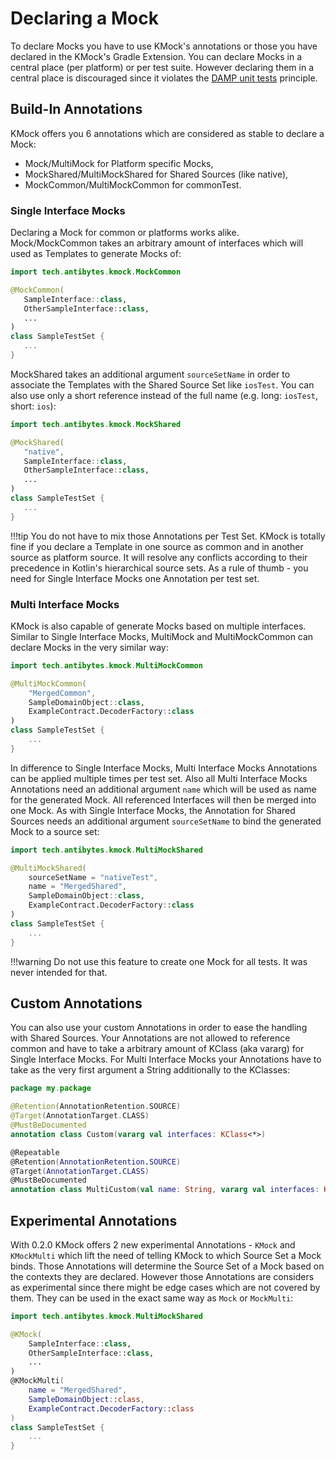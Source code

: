 # Declaring a Mock
To declare Mocks you have to use KMock's annotations or those you have declared in the KMock's Gradle Extension.
You can declare Mocks in a central place (per platform) or per test suite.
However declaring them in a central place is discouraged since it violates the [DAMP unit tests](https://enterprisecraftsmanship.com/posts/dry-damp-unit-tests/) principle.

## Build-In Annotations
KMock offers you 6 annotations which are considered as stable to declare a Mock:

* Mock/MultiMock for Platform specific Mocks,
* MockShared/MultiMockShared for Shared Sources (like native),
* MockCommon/MultiMockCommon for commonTest.

### Single Interface Mocks
Declaring a Mock for common or platforms works alike.
Mock/MockCommon takes an arbitrary amount of interfaces which will used as Templates to generate Mocks of:
```kotlin
import tech.antibytes.kmock.MockCommon

@MockCommon(
   SampleInterface::class,
   OtherSampleInterface::class,
   ...
)
class SampleTestSet {
   ...
}
```

MockShared takes an additional argument `sourceSetName` in order to associate the Templates with the Shared Source Set like `iosTest`.
You can also use only a short reference instead of the full name (e.g. long: `iosTest`, short: `ios`):
```kotlin
import tech.antibytes.kmock.MockShared

@MockShared(
   "native",
   SampleInterface::class,
   OtherSampleInterface::class,
   ...
)
class SampleTestSet {
   ...
}
```

!!!tip
    You do not have to mix those Annotations per Test Set.
    KMock is totally fine if you declare a Template in one source as common and in another source as platform source.
    It will resolve any conflicts according to their precedence in Kotlin's hierarchical source sets.
    As a rule of thumb - you need for Single Interface Mocks one Annotation per test set.

### Multi Interface Mocks
KMock is also capable of generate Mocks based on multiple interfaces.
Similar to Single Interface Mocks, MultiMock and MultiMockCommon can declare Mocks in the very similar way:
```kotlin
import tech.antibytes.kmock.MultiMockCommon

@MultiMockCommon(
    "MergedCommon",
    SampleDomainObject::class,
    ExampleContract.DecoderFactory::class
)
class SampleTestSet {
    ...
}
```
In difference to Single Interface Mocks, Multi Interface Mocks Annotations can be applied multiple times per test set.
Also all Multi Interface Mocks Annotations need an additional argument `name` which will be used as name for the generated Mock.
All referenced Interfaces will then be merged into one Mock.
As with Single Interface Mocks, the Annotation for Shared Sources needs an additional argument `sourceSetName` to bind the generated Mock to a source set:
```kotlin
import tech.antibytes.kmock.MultiMockShared

@MultiMockShared(
    sourceSetName = "nativeTest",
    name = "MergedShared",
    SampleDomainObject::class,
    ExampleContract.DecoderFactory::class
)
class SampleTestSet {
    ...
}
```
!!!warning
    Do not use this feature to create one Mock for all tests. It was never intended for that.

## Custom Annotations
You can also use your custom Annotations in order to ease the handling with Shared Sources.
Your Annotations are not allowed to reference common and have to take a arbitrary amount of KClass (aka vararg) for Single Interface Mocks.
For Multi Interface Mocks your Annotations have to take as the very first argument a String additionally to the KClasses:
```kotlin
package my.package

@Retention(AnnotationRetention.SOURCE)
@Target(AnnotationTarget.CLASS)
@MustBeDocumented
annotation class Custom(vararg val interfaces: KClass<*>)

@Repeatable
@Retention(AnnotationRetention.SOURCE)
@Target(AnnotationTarget.CLASS)
@MustBeDocumented
annotation class MultiCustom(val name: String, vararg val interfaces: KClass<*>)
```

## Experimental Annotations
With 0.2.0 KMock offers 2 new experimental Annotations - `KMock` and `KMockMulti` which lift the need of telling KMock to which Source Set a Mock binds.
Those Annotations will determine the Source Set of a Mock based on the contexts they are declared.
However those Annotations are considers as experimental since there might be edge cases which are not covered by them.
They can be used in the exact same way as `Mock` or `MockMulti`:
```kotlin
import tech.antibytes.kmock.MultiMockShared

@KMock(
    SampleInterface::class,
    OtherSampleInterface::class,
    ...
)
@KMockMulti(
    name = "MergedShared",
    SampleDomainObject::class,
    ExampleContract.DecoderFactory::class
)
class SampleTestSet {
    ...
}
```
